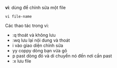 **vi**: dùng để chỉnh sửa một file

`vi file-name`

Các thao tác trong vi:
- :q thoát và không lưu
- :wq lưu lại nội dung và thoát
- i vào giao diện chỉnh sửa
- yy coppy dòng bạn vừa gõ
- p past dòng đó và di chuyển nó đến nơi cần past
- :x lưu file

